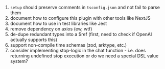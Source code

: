 1. `setup` should preserve comments in `tsconfig.json` and not fail to parse them
2. document how to configure this plugin with other tools like NextJS
3. document how to use in test libraries like Jest
4. remove dependency on axios (ew, wtf)
5. de-dupe redundant types into a $ref (first, need to check if OpenAI actually supports this)
6. support non-compile time schemas (zod, arktype, etc.)
7. consider implementing stop-logic in the chat function - i.e. does returning undefined stop execution or do we need a special DSL value system?
